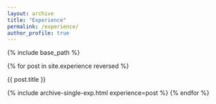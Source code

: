 ```yaml
---
layout: archive
title: "Experience"
permalink: /experience/
author_profile: true
---
```


{% include base_path %}

{% for post in site.experience reversed %}
  <p>{{ post.title }}</p>
  {% include archive-single-exp.html experience=post %}
{% endfor %}

